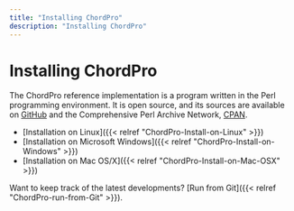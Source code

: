 ```yaml
---
title: "Installing ChordPro"
description: "Installing ChordPro"
---
```


# Installing ChordPro

The ChordPro reference implementation is a program written in the Perl programming environment. It is open source, and its sources are available on [GitHub](https://github.com/ChordPro/chordpro) and the Comprehensive Perl Archive Network, [CPAN](http://search.cpan.org/perldoc?chordpro).

* [Installation on Linux]({{< relref "ChordPro-Install-on-Linux" >}})
* [Installation on Microsoft Windows]({{< relref "ChordPro-Install-on-Windows" >}})
* [Installation on Mac OS/X]({{< relref "ChordPro-Install-on-Mac-OSX" >}})

Want to keep track of the latest developments? [Run from Git]({{< relref "ChordPro-run-from-Git" >}}).
